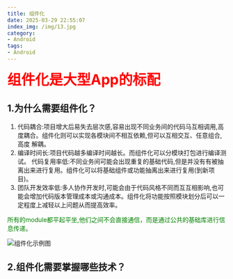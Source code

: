 ```yaml
---
title: 组件化
date: 2025-03-29 22:55:07
index_img: /img/13.jpg
category:
- Android
tags:
- Android 
---
```




<meta name="referrer" content="no-referrer"/>

<font color="red" size="6">**组件化是大型App的标配**</font>

## 1.为什么需要组件化？

1. 代码耦合:项目增大后易失去层次感,容易出现不同业务间的代码马互相调用,高度耦合。组件化则可以实现各模块间不相互依赖,但可以互相交互、任意组合,高度
   解耦。
2. 编译时间长:项目代码越多编译时间越长。而组件化可以分模块打包进行编译测试。
   代码复用率低:不同业务间可能会出现重复的基础代码,但是并没有有被抽离出来进行复用。组件化可以将基础组件或功能抽离出来进行复用(到新项目)。
3. 团队开发效率低:多人协作开发时,可能会由于代码风格不同而互互相影响,也可能会增加代码版本管理成本或沟通成本。组件化将功能按照模块划分后可以一定程度上减轻以上问题从而提高效率。

<font color="green">所有的module都平起平坐,他们之间不会直接通信，而是通过公共的基础库进行信息传递。</font>



![组件化示例图](https://gitee.com/silent-learner/imgs/raw/master/2025图片/20250329224827614.png)

## 2.组件化需要掌握哪些技术？

